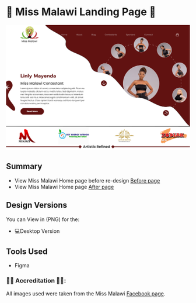 # 👑 Miss Malawi Landing Page 👑

![desktopui](https://github.com/TendaiPhikiso/missMalawiLandingPage/blob/main/LandingPagePreview.png)

## Summary

* View Miss Malawi Home page before re-design [Before page](https://github.com/TendaiPhikiso/missMalawiLandingPage/blob/main/MissMalawiBefore.png)
* View Miss Malawi Home page  [After page](https://github.com/TendaiPhikiso/missMalawiLandingPage/blob/main/MissMalawiLandingPage.png)

## Design Versions 
You can View in (PNG) for the:

* 💻Desktop Version 

## Tools Used 
* Figma

### 👏🏽 Accreditation 👏🏽:
All images used were taken from the Miss Malawi [Facebook page](https://www.facebook.com/mismalawi). 
